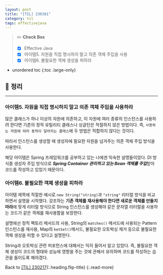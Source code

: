 ```yaml
---
layout: post
title: "[TIL] 230301"
category: til
tags: effectivejava
---
```

> ✏️ **Check Box**
>
> * [x] <label>Effective Java</label>
> * [x] <label>아이템5. 자원을 직접 명시하지 말고 의존 객체 주입을 사용</label>
> * [x] <label>아이템6. 불필요한 객체 생성을 피하라</label>

* unordered toc
{:toc .large-only}

## 📌 정리
*** 

### 아이템5. 자원을 직접 명시하지 말고 의존 객체 주입을 사용하라

많은 클래스가 하나 이상의 자원에 의존하고, 이 자원에 여러 종류의 인스턴스를 사용하려 한다면 기존의 정적 유틸리티 클래스나 싱글턴은 적절하지 않은 방법이다. 즉, `사용하는 자원에 따라 동작이 달라지는 클래스`에 두 방법은 적합하지 않다는 것이다.

따라서 인스턴스를 생성할 때 생성자에 필요한 자원을 넘겨주는 의존 객체 주입 방식을 사용한다.

해당 아이템은 Spring 프레임워크를 공부하고 있는 나에겐 익숙한 설명들이었다. DI 방식중 생성자 주입 방식으로 ***Spring Container 관리하고 있는 Bean 객체를 주입***받아 코드를 작성하고 있었기 때문이다.

### 아이템6. 불필요한 객체 생성을 피하라

아이템 제목에 적절한 예시로 `new String("string)`과 `"string"` 리터럴 방식을 비교하면서 설명을 시작했다. 강조하는 **기존 객체를 재사용해야 한다면 새로운 객체를 만들지 마라**에 맞게 리터럴 방식으로 String 인스턴스를 생성해야 같은 문자열 리터럴을 사용하는 코드가 같은 객체를 재사용함을 보장한다.

설명에선 정적 팩토리 메서드의 사용, String의 `matches()` 메서드에 사용되는 Pattern 인스턴스를 재사용, Map의 `ketSet()`메서드, 불필요한 오토박싱 제거 등으로 불필요한 객체 생성을 피할 수 있다고 설명한다.

String과 오토박싱 관련 퍼포먼스에 대해서는 익히 들어서 알고 있었다. 즉, 불필요한 객체 생성이 코드의 형태와 성능에 영향을 주는 것에 관해서 유의하며 코드를 작성하는 습관을 들이도록 해야겠다.

Back to [[TIL] 230217](230215-til){:.heading.flip-title}
{:.read-more}